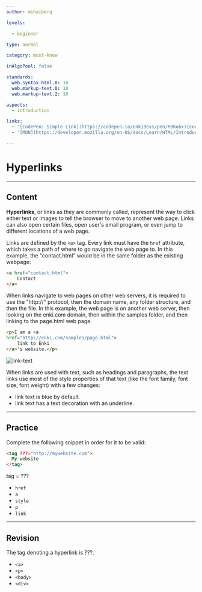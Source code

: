 ```yaml
---
author: mihaiberq

levels:

  - beginner

type: normal

category: must-know

inAlgoPool: false

standards:
  web.syntax-html.0: 10
  web.markup-text.0: 10
  web.markup-text.2: 10

aspects:
  - introduction

links:
  - '[CodePen: Simple Link](https://codepen.io/enkidevs/pen/RBKobx){code}'
  - '[MDN](https://developer.mozilla.org/en-US/docs/Learn/HTML/Introduction_to_HTML/Creating_hyperlinks){documentation}'

---
```


# Hyperlinks

---
## Content

**Hyperlinks**, or links as they are commonly called, represent the way to click either text or images to tell the browser to move to another web page. Links can also open certain files, open user's email program, or even jump to different locations of a web page.

Links are defined by the `<a>` tag. Every link must have the `href` attribute, which takes a path of where to go navigate the web page to. In this example, the "contact.html" would be in the same folder as the existing webpage:

```html
<a href="contact.html">
    Contact
</a>
```

When links navigate to web pages on other web servers, it is required to use the "http://" protocol, then the domain name, any folder structure, and then the file. In this example, the web page is on another web server, then looking on the enki.com domain, then within the samples folder, and then linking to the page.html web page. 

```html
<p>I am a <a 
href="http://enki.com/samples/page.html">
    link to Enki
</a>'s website.</p>
```

![link-text](%3Csvg%20xmlns%3D%22http%3A%2F%2Fwww.w3.org%2F2000%2Fsvg%22%20width%3D%22320%22%20height%3D%2254%22%3E%3Cg%20fill%3D%22none%22%20fill-rule%3D%22evenodd%22%3E%3Crect%20width%3D%22320%22%20height%3D%2254%22%20fill%3D%22%23FFF%22%20rx%3D%229%22%2F%3E%3Ctext%20font-family%3D%22ArialMT%2C%20Arial%22%20font-size%3D%2216%22%3E%3Ctspan%20x%3D%2240%22%20y%3D%2233%22%20fill%3D%22%23000%22%3EI%20am%20a%3C%2Ftspan%3E%20%3Ctspan%20x%3D%2284.46094%22%20y%3D%2233%22%20fill%3D%22%230001EE%22%3E%20link%20to%20Enki.com%3C%2Ftspan%3E%20%3Ctspan%20x%3D%22200.94531%22%20y%3D%2233%22%20fill%3D%22%23000%22%3E%26apos%3Bs%20website.%3C%2Ftspan%3E%20%3Ctspan%20x%3D%22275.14063%22%20y%3D%2233%22%20fill%3D%22%230001EE%22%3E%20%3C%2Ftspan%3E%3C%2Ftext%3E%3Cpath%20stroke%3D%22%230001EE%22%20stroke-linecap%3D%22square%22%20d%3D%22M88.5%2034.5h112%22%2F%3E%3C%2Fg%3E%3C%2Fsvg%3E)

<!--[View CodePen](https://codepen.io/enkidevs/pen/RBKobx)-->

When links are used with text, such as headings and paragraphs, the text links use most of the style properties of that text (like the font family, font size, font weight) with a few changes: 

* link text is blue by default. 
* link text has a text decoration with an underline. 


---
## Practice

Complete the following snippet in order for it to be valid:
```html
<tag ???="http://mywebsite.com">
  My website
</tag>
```
tag = ???

* `href`
* `a`
* `style`
* `p`
* `link`


---
## Revision

The tag denoting a hyperlink is ???.

* `<a>`
* `<p>`
* `<body>`
* `<div>`
